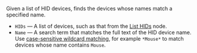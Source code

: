 Given a list of HID devices, finds the devices whose names match a specified name.

   - `HIDs` — A list of devices, such as that from the [List HIDs](vuo-node://vuo.hid.listDevices) node.
   - `Name` — A search term that matches the full text of the HID device name.  Use [case-sensitive wildcard matching](vuo-nodeset://vuo.text), for example `*Mouse*` to match devices whose name contains `Mouse`.
